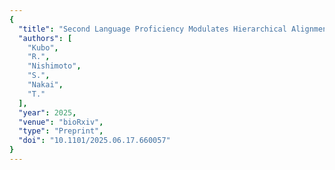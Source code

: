 ```yaml
---
{
  "title": "Second Language Proficiency Modulates Hierarchical Alignment between Brain Activity and Large Language Models",
  "authors": [
    "Kubo",
    "R.",
    "Nishimoto",
    "S.",
    "Nakai",
    "T."
  ],
  "year": 2025,
  "venue": "bioRxiv",
  "type": "Preprint",
  "doi": "10.1101/2025.06.17.660057"
}
---
```

